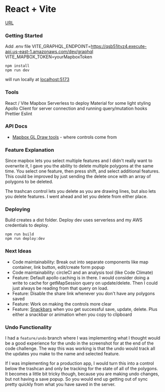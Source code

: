 # React + Vite

[URL](https://dgkpkp27prv85.cloudfront.net/)

### Getting Started

Add .env file
VITE_GRAPHQL_ENDPOINT=https://qsb51itvz4.execute-api.us-east-1.amazonaws.com/dev/graphql
VITE_MAPBOX_TOKEN=yourMapboxToken

```
npm install
npm run dev
```

will run locally at [localhost:5173](http://localhost:5173/)

### Tools

React / Vite
Mapbox
Serverless to deploy
Material for some light styling
Apollo Client for server connection and running query/mutation hooks
Prettier
Eslint

### API Docs

- [Mapbox GL Draw tools](https://github.com/mapbox/mapbox-gl-draw/blob/main/docs/API.md) - where controls come from

### Feature Explanation

Since mapbox lets you select multiple features and I didn't really want to overwrite it, I gave you the ability to delete multiple polygons at the same time. You select one feature, then press shift, and select additional features. This could be improved by just sending the delete once with an array of polygons to be deleted.

The trashcan control lets you delete as you are drawing lines, but also lets you delete features. I went ahead and let you delete from either place.

### Deploying

Build creates a dist folder. Deploy dev uses serverless and my AWS credentials to deploy.

```
npm run build
npm run deploy:dev
```

### Next Ideas

- Code maintainability: Break out into separate components like map container, link button, edit/create form popup
- Code maintainability: circleCI and an analysis tool (like Code Climate)
- Feature: Default apollo caching is in there. I would consider doing a write to cache for getMapSession query on update/delete. Then I could just always be reading from that query on load.
- Feature: Disable the share link whenever you don't have any polygons saved
- Feature: Work on making the controls more clear
- Feature: [Snackbars](https://mui.com/material-ui/react-snackbar/) when you get successful save, update, delete. Plus either a snackbar or animation when you copy to clipboard

### Undo Functionality

I had a `feature/undo` branch where I was implementing what I thought would be a good experience for the undo in the screenshot for at the end of the code challenge. The way this was working is that the undo would track all the updates you make to the name and selected feature.

If I was implementing for a production app, I would turn this into a control below the trashcan and only be tracking for the state of all of the polygons. It becomes a little bit tricky though, because you are making undo changes, but not having a save popup. So you would end up getting out of sync pretty quickly from what you have saved in the server.
